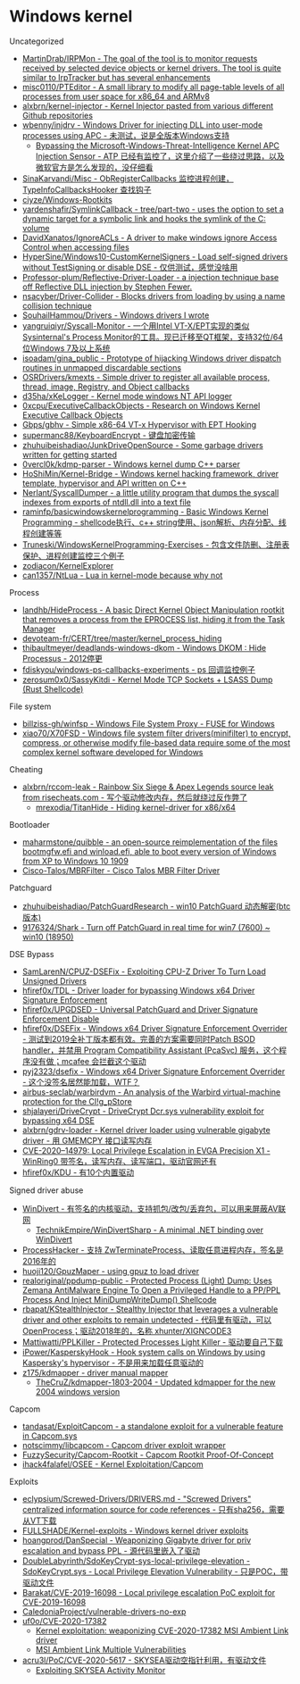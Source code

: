 # Windows kernel

Uncategorized

* [MartinDrab/IRPMon - The goal of the tool is to monitor requests received by selected device objects or kernel drivers. The tool is quite similar to IrpTracker but has several enhancements](https://github.com/MartinDrab/IRPMon)
* [misc0110/PTEditor - A small library to modify all page-table levels of all processes from user space for x86_64 and ARMv8](https://github.com/misc0110/PTEditor)
* [alxbrn/kernel-injector - Kernel Injector pasted from various different Github repositories](https://github.com/alxbrn/kernel-injector)
* [wbenny/injdrv - Windows Driver for injecting DLL into user-mode processes using APC - 未测试，说是全版本Windows支持](https://github.com/wbenny/injdrv)
  * [Bypassing the Microsoft-Windows-Threat-Intelligence Kernel APC Injection Sensor - ATP 已经有监控了，这里介绍了一些绕过思路，以及微软官方是怎么发现的，没仔细看](https://medium.com/@philiptsukerman/bypassing-the-microsoft-windows-threat-intelligence-kernel-apc-injection-sensor-92266433e0b0)
* [SinaKarvandi/Misc - ObRegisterCallbacks 监控进程创建，TypeInfoCallbacksHooker 查找钩子](https://github.com/SinaKarvandi/Misc)
* [ciyze/Windows-Rootkits](https://github.com/ciyze/Windows-Rootkits)
* [yardenshafir/SymlinkCallback - tree/part-two - uses the option to set a dynamic target for a symbolic link and hooks the symlink of the C: volume](https://github.com/yardenshafir/SymlinkCallback/tree/part-two)
* [DavidXanatos/IgnoreACLs - A driver to make windows ignore Access Control when accessing files](https://github.com/DavidXanatos/IgnoreACLs)
* [HyperSine/Windows10-CustomKernelSigners - Load self-signed drivers without TestSigning or disable DSE - 仅供测试，感觉没啥用](https://github.com/HyperSine/Windows10-CustomKernelSigners)
* [Professor-plum/Reflective-Driver-Loader - a injection technique base off Reflective DLL injection by Stephen Fewer.](https://github.com/Professor-plum/Reflective-Driver-Loader)
* [nsacyber/Driver-Collider - Blocks drivers from loading by using a name collision technique](https://github.com/nsacyber/Driver-Collider)
* [SouhailHammou/Drivers - Windows drivers I wrote](https://github.com/SouhailHammou/Drivers)
* [yangruiqiyr/Syscall-Monitor - 一个用Intel VT-X/EPT实现的类似Sysinternal's Process Monitor的工具。现已迁移至QT框架，支持32位/64位Windows 7及以上系统](https://github.com/yangruiqiyr/Syscall-Monitor)
* [isoadam/gina_public - Prototype of hijacking Windows driver dispatch routines in unmapped discardable sections](https://github.com/isoadam/gina_public)
* [OSRDrivers/kmexts - Simple driver to register all available process, thread, image, Registry, and Object callbacks](https://github.com/OSRDrivers/kmexts)
* [d35ha/xKeLogger - Kernel mode windows NT API logger](https://github.com/d35ha/xKeLogger)
* [0xcpu/ExecutiveCallbackObjects - Research on Windows Kernel Executive Callback Objects](https://github.com/0xcpu/ExecutiveCallbackObjects)
* [Gbps/gbhv - Simple x86-64 VT-x Hypervisor with EPT Hooking](https://github.com/Gbps/gbhv)
* [supermanc88/KeyboardEncrypt - 键盘加密传输](https://github.com/supermanc88/KeyboardEncrypt)
* [zhuhuibeishadiao/JunkDriveOpenSource - Some garbage drivers written for getting started](https://github.com/zhuhuibeishadiao/JunkDriveOpenSource)
* [0vercl0k/kdmp-parser - Windows kernel dump C++ parser](https://github.com/0vercl0k/kdmp-parser)
* [HoShiMin/Kernel-Bridge - Windows kernel hacking framework, driver template, hypervisor and API written on C++](https://github.com/HoShiMin/Kernel-Bridge)
* [Nerlant/SyscallDumper - a little utility program that dumps the syscall indexes from exports of ntdll.dll into a text file](https://github.com/Nerlant/SyscallDumper)
* [raminfp/basicwindowskernelprogramming - Basic Windows Kernel Programming - shellcode执行、c++ string使用、json解析、内存分配、线程创建等等](https://github.com/raminfp/basicwindowskernelprogramming)
* [Truneski/WindowsKernelProgramming-Exercises - 包含文件防删、注册表保护、进程创建监控三个例子](https://github.com/Truneski/WindowsKernelProgramming-Exercises)
* [zodiacon/KernelExplorer](https://github.com/zodiacon/KernelExplorer)
* [can1357/NtLua - Lua in kernel-mode because why not](https://github.com/can1357/NtLua)

Process

* [landhb/HideProcess - A basic Direct Kernel Object Manipulation rootkit that removes a process from the EPROCESS list, hiding it from the Task Manager](https://github.com/landhb/HideProcess)
* [devoteam-fr/CERT/tree/master/kernel_process_hiding](https://github.com/devoteam-fr/CERT/tree/master/kernel_process_hiding)
* [thibaultmeyer/deadlands-windows-dkom - Windows DKOM : Hide Processus - 2012停更](https://github.com/thibaultmeyer/deadlands-windows-dkom)
* [fdiskyou/windows-ps-callbacks-experiments - ps 回调监控例子](https://github.com/fdiskyou/windows-ps-callbacks-experiments)
* [zerosum0x0/SassyKitdi - Kernel Mode TCP Sockets + LSASS Dump (Rust Shellcode)](https://github.com/zerosum0x0/SassyKitdi)

File system

* [billziss-gh/winfsp - Windows File System Proxy - FUSE for Windows](https://github.com/billziss-gh/winfsp)
* [xiao70/X70FSD - Windows file system filter drivers(minifilter) to encrypt, compress, or otherwise modify file-based data require some of the most complex kernel software developed for Windows](https://github.com/xiao70/X70FSD)

Cheating

* [alxbrn/rccom-leak - Rainbow Six Siege & Apex Legends source leak from risecheats.com - 写个驱动修改内存，然后就绕过反作弊了](https://github.com/alxbrn/rccom-leak)
  * [mrexodia/TitanHide - Hiding kernel-driver for x86/x64](https://github.com/mrexodia/TitanHide)

Bootloader

* [maharmstone/quibble - an open-source reimplementation of the files bootmgfw.efi and winload.efi, able to boot every version of Windows from XP to Windows 10 1909](https://github.com/maharmstone/quibble)
* [Cisco-Talos/MBRFilter - Cisco Talos MBR Filter Driver](https://github.com/Cisco-Talos/MBRFilter)

Patchguard

* [zhuhuibeishadiao/PatchGuardResearch - win10 PatchGuard 动态解密(btc版本)](https://github.com/zhuhuibeishadiao/PatchGuardResearch)
* [9176324/Shark - Turn off PatchGuard in real time for win7 (7600) ~ win10 (18950)](https://github.com/9176324/Shark)

DSE Bypass

* [SamLarenN/CPUZ-DSEFix - Exploiting CPU-Z Driver To Turn Load Unsigned Drivers](https://github.com/SamLarenN/CPUZ-DSEFix)
* [hfiref0x/TDL - Driver loader for bypassing Windows x64 Driver Signature Enforcement](https://github.com/hfiref0x/TDL)
* [hfiref0x/UPGDSED - Universal PatchGuard and Driver Signature Enforcement Disable](https://github.com/hfiref0x/UPGDSED)
* [hfiref0x/DSEFix - Windows x64 Driver Signature Enforcement Overrider - 测试到2019全补丁版本都有效。完善的方案需要同时Patch BSOD handler，并禁用 Program Compatibility Assistant (PcaSvc) 服务，这个程序没有做；mcafee 会拦截这个驱动](https://github.com/hfiref0x/DSEFix)
* [pyj2323/dsefix - Windows x64 Driver Signature Enforcement Overrider - 这个没签名居然能加载，WTF？](https://github.com/pyj2323/dsefix)
* [airbus-seclab/warbirdvm - An analysis of the Warbird virtual-machine protection for the CI!g_pStore](https://github.com/airbus-seclab/warbirdvm)
* [shjalayeri/DriveCrypt - DriveCrypt Dcr.sys vulnerability exploit for bypassing x64 DSE](https://github.com/shjalayeri/DriveCrypt)
* [alxbrn/gdrv-loader - Kernel driver loader using vulnerable gigabyte driver - 用 GMEMCPY 接口读写内存](https://github.com/alxbrn/gdrv-loader)
* [CVE-2020–14979: Local Privilege Escalation in EVGA Precision X1 - WinRing0 带签名，读写内存、读写端口，驱动官网还有](https://posts.specterops.io/cve-2020-14979-local-privilege-escalation-in-evga-precisionx1-cf63c6b95896)
* [hfiref0x/KDU - 有10个内置驱动](https://github.com/hfiref0x/KDU)

Signed driver abuse

* [WinDivert - 有签名的内核驱动，支持抓包/改包/丢弃包，可以用来屏蔽AV联网](https://www.reqrypt.org/windivert.html)
  * [TechnikEmpire/WinDivertSharp - A minimal .NET binding over WinDivert](https://github.com/TechnikEmpire/WinDivertSharp)
* [ProcessHacker - 支持 ZwTerminateProcess、读取任意进程内存，签名是2016年的](https://github.com/processhacker/processhacker/blob/master/KProcessHacker/devctrl.c)
* [huoji120/GpuzMaper - using gpuz to load driver](https://github.com/huoji120/GpuzMaper)
* [realoriginal/ppdump-public - Protected Process (Light) Dump: Uses Zemana AntiMalware Engine To Open a Privileged Handle to a PP/PPL Process And Inject MiniDumpWriteDump() Shellcode](https://github.com/realoriginal/ppdump-public)
* [rbapat/KStealthInjector - Stealthy Injector that leverages a vulnerable driver and other exploits to remain undetected - 代码里有驱动，可以OpenProcess；驱动2018年的，名称 xhunter/XIGNCODE3](https://github.com/rbapat/KStealthInjector)
* [Mattiwatti/PPLKiller - Protected Processes Light Killer - 驱动要自己下载](https://github.com/Mattiwatti/PPLKiller)
* [iPower/KasperskyHook - Hook system calls on Windows by using Kaspersky's hypervisor - 不是用来加载任意驱动的](https://github.com/iPower/KasperskyHook)
* [z175/kdmapper - driver manual mapper](https://github.com/z175/kdmapper)
  * [TheCruZ/kdmapper-1803-2004 - Updated kdmapper for the new 2004 windows version](https://github.com/TheCruZ/kdmapper-1803-2004)

Capcom

* [tandasat/ExploitCapcom - a standalone exploit for a vulnerable feature in Capcom.sys](https://github.com/tandasat/ExploitCapcom)
* [notscimmy/libcapcom - Capcom driver exploit wrapper](https://github.com/notscimmy/libcapcom)
* [FuzzySecurity/Capcom-Rootkit - Capcom Rootkit Proof-Of-Concept](https://github.com/FuzzySecurity/Capcom-Rootkit)
* [ihack4falafel/OSEE - Kernel Exploitation/Capcom](https://github.com/ihack4falafel/OSEE/tree/master/Kernel%20Exploitation/Capcom)

Exploits

* [eclypsium/Screwed-Drivers/DRIVERS.md - "Screwed Drivers" centralized information source for code references - 只有sha256，需要从VT下载](https://github.com/eclypsium/Screwed-Drivers/blob/master/DRIVERS.md)
* [FULLSHADE/Kernel-exploits - Windows kernel driver exploits](https://github.com/FULLSHADE/Kernel-exploits)
* [hoangprod/DanSpecial - Weaponizing Gigabyte driver for priv escalation and bypass PPL - 源代码里嵌入了驱动](https://github.com/hoangprod/DanSpecial)
* [DoubleLabyrinth/SdoKeyCrypt-sys-local-privilege-elevation - SdoKeyCrypt.sys - Local Privilege Elevation Vulnerability - 只是POC，带驱动文件](https://github.com/DoubleLabyrinth/SdoKeyCrypt-sys-local-privilege-elevation)
* [Barakat/CVE-2019-16098 - Local privilege escalation PoC exploit for CVE-2019-16098](https://github.com/Barakat/CVE-2019-16098)
* [CaledoniaProject/vulnerable-drivers-no-exp](https://github.com/CaledoniaProject/vulnerable-drivers-no-exp)
* [uf0o/CVE-2020-17382](https://github.com/uf0o/CVE-2020-17382)
   * [Kernel exploitation: weaponizing CVE-2020-17382 MSI Ambient Link driver](https://www.matteomalvica.com/blog/2020/09/24/weaponizing-cve-2020-17382/)
   * [MSI Ambient Link Multiple Vulnerabilities](https://www.coresecurity.com/core-labs/advisories/msi-ambient-link-multiple-vulnerabilities)
* [acru3l/PoC/CVE-2020-5617 - SKYSEA驱动空指针利用，有驱动文件](https://github.com/acru3l/PoC/tree/master/CVE-2020-5617)
   * [Exploiting SKYSEA Activity Monitor](https://acru3l.github.io/2020/08/03/exploiting-activity-monitor-driver/)

